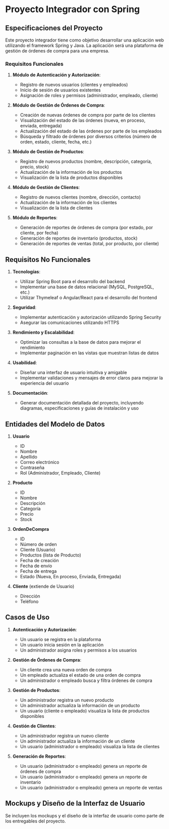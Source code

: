 # Proyecto Integrador con Spring

## Especificaciones del Proyecto

Este proyecto integrador tiene como objetivo desarrollar una aplicación web utilizando el framework Spring y Java. La aplicación será una plataforma de gestión de órdenes de compra para una empresa.

### Requisitos Funcionales

1. **Módulo de Autenticación y Autorización**:
    - Registro de nuevos usuarios (clientes y empleados)
    - Inicio de sesión de usuarios existentes
    - Asignación de roles y permisos (administrador, empleado, cliente)

2. **Módulo de Gestión de Órdenes de Compra**:
    - Creación de nuevas órdenes de compra por parte de los clientes
    - Visualización del estado de las órdenes (nueva, en proceso, enviada, entregada)
    - Actualización del estado de las órdenes por parte de los empleados
    - Búsqueda y filtrado de órdenes por diversos criterios (número de orden, estado, cliente, fecha, etc.)

3. **Módulo de Gestión de Productos**:
    - Registro de nuevos productos (nombre, descripción, categoría, precio, stock)
    - Actualización de la información de los productos
    - Visualización de la lista de productos disponibles

4. **Módulo de Gestión de Clientes**:
    - Registro de nuevos clientes (nombre, dirección, contacto)
    - Actualización de la información de los clientes
    - Visualización de la lista de clientes

5. **Módulo de Reportes**:
    - Generación de reportes de órdenes de compra (por estado, por cliente, por fecha)
    - Generación de reportes de inventario (productos, stock)
    - Generación de reportes de ventas (total, por producto, por cliente)

## Requisitos No Funcionales

1. **Tecnologías**:
    - Utilizar Spring Boot para el desarrollo del backend
    - Implementar una base de datos relacional (MySQL, PostgreSQL, etc.)
    - Utilizar Thymeleaf o Angular/React para el desarrollo del frontend

2. **Seguridad**:
    - Implementar autenticación y autorización utilizando Spring Security
    - Asegurar las comunicaciones utilizando HTTPS

3. **Rendimiento y Escalabilidad**:
    - Optimizar las consultas a la base de datos para mejorar el rendimiento
    - Implementar paginación en las vistas que muestran listas de datos

4. **Usabilidad**:
    - Diseñar una interfaz de usuario intuitiva y amigable
    - Implementar validaciones y mensajes de error claros para mejorar la experiencia del usuario

5. **Documentación**:
    - Generar documentación detallada del proyecto, incluyendo diagramas, especificaciones y guías de instalación y uso

## Entidades del Modelo de Datos

1. **Usuario**
    - ID
    - Nombre
    - Apellido
    - Correo electrónico
    - Contraseña
    - Rol (Administrador, Empleado, Cliente)

2. **Producto**
    - ID
    - Nombre
    - Descripción
    - Categoría
    - Precio
    - Stock

3. **OrdenDeCompra**
    - ID
    - Número de orden
    - Cliente (Usuario)
    - Productos (lista de Producto)
    - Fecha de creación
    - Fecha de envío
    - Fecha de entrega
    - Estado (Nueva, En proceso, Enviada, Entregada)

4. **Cliente** (extiende de Usuario)
    - Dirección
    - Teléfono

## Casos de Uso

1. **Autenticación y Autorización**:
    - Un usuario se registra en la plataforma
    - Un usuario inicia sesión en la aplicación
    - Un administrador asigna roles y permisos a los usuarios

2. **Gestión de Órdenes de Compra**:
    - Un cliente crea una nueva orden de compra
    - Un empleado actualiza el estado de una orden de compra
    - Un administrador o empleado busca y filtra órdenes de compra

3. **Gestión de Productos**:
    - Un administrador registra un nuevo producto
    - Un administrador actualiza la información de un producto
    - Un usuario (cliente o empleado) visualiza la lista de productos disponibles

4. **Gestión de Clientes**:
    - Un administrador registra un nuevo cliente
    - Un administrador actualiza la información de un cliente
    - Un usuario (administrador o empleado) visualiza la lista de clientes

5. **Generación de Reportes**:
    - Un usuario (administrador o empleado) genera un reporte de órdenes de compra
    - Un usuario (administrador o empleado) genera un reporte de inventario
    - Un usuario (administrador o empleado) genera un reporte de ventas

## Mockups y Diseño de la Interfaz de Usuario

Se incluyen los mockups y el diseño de la interfaz de usuario como parte de los entregables del proyecto.